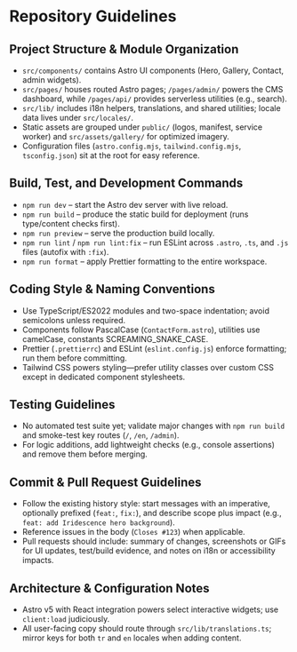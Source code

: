 # Repository Guidelines

## Project Structure & Module Organization

- `src/components/` contains Astro UI components (Hero, Gallery, Contact, admin widgets).
- `src/pages/` houses routed Astro pages; `/pages/admin/` powers the CMS dashboard, while `/pages/api/` provides serverless utilities (e.g., search).
- `src/lib/` includes i18n helpers, translations, and shared utilities; locale data lives under `src/locales/`.
- Static assets are grouped under `public/` (logos, manifest, service worker) and `src/assets/gallery/` for optimized imagery.
- Configuration files (`astro.config.mjs`, `tailwind.config.mjs`, `tsconfig.json`) sit at the root for easy reference.

## Build, Test, and Development Commands

- `npm run dev` – start the Astro dev server with live reload.
- `npm run build` – produce the static build for deployment (runs type/content checks first).
- `npm run preview` – serve the production build locally.
- `npm run lint` / `npm run lint:fix` – run ESLint across `.astro`, `.ts`, and `.js` files (autofix with `:fix`).
- `npm run format` – apply Prettier formatting to the entire workspace.

## Coding Style & Naming Conventions

- Use TypeScript/ES2022 modules and two-space indentation; avoid semicolons unless required.
- Components follow PascalCase (`ContactForm.astro`), utilities use camelCase, constants SCREAMING_SNAKE_CASE.
- Prettier (`.prettierrc`) and ESLint (`eslint.config.js`) enforce formatting; run them before committing.
- Tailwind CSS powers styling—prefer utility classes over custom CSS except in dedicated component stylesheets.

## Testing Guidelines

- No automated test suite yet; validate major changes with `npm run build` and smoke-test key routes (`/`, `/en`, `/admin`).
- For logic additions, add lightweight checks (e.g., console assertions) and remove them before merging.

## Commit & Pull Request Guidelines

- Follow the existing history style: start messages with an imperative, optionally prefixed (`feat:`, `fix:`), and describe scope plus impact (e.g., `feat: add Iridescence hero background`).
- Reference issues in the body (`Closes #123`) when applicable.
- Pull requests should include: summary of changes, screenshots or GIFs for UI updates, test/build evidence, and notes on i18n or accessibility impacts.

## Architecture & Configuration Notes

- Astro v5 with React integration powers select interactive widgets; use `client:load` judiciously.
- All user-facing copy should route through `src/lib/translations.ts`; mirror keys for both `tr` and `en` locales when adding content.
